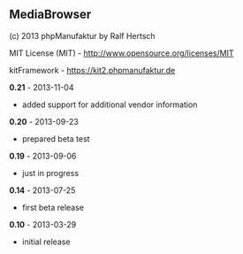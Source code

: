## MediaBrowser

(c) 2013 phpManufaktur by Ralf Hertsch

MIT License (MIT) - <http://www.opensource.org/licenses/MIT>

kitFramework - <https://kit2.phpmanufaktur.de>

**0.21** - 2013-11-04

* added support for additional vendor information

**0.20** - 2013-09-23

* prepared beta test

**0.19** - 2013-09-06

* just in progress

**0.14** - 2013-07-25

* first beta release

**0.10** - 2013-03-29

* initial release